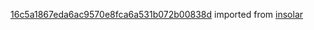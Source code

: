 [16c5a1867eda6ac9570e8fca6a531b072b00838d](https://github.com/insolar/insolar/commit/16c5a1867eda6ac9570e8fca6a531b072b00838d) imported from [insolar](https://github.com/insolar/insolar)

